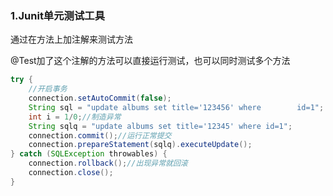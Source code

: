 ### 1.Junit单元测试工具

通过在方法上加注解来测试方法

@Test加了这个注解的方法可以直接运行测试，也可以同时测试多个方法

```java
try {
    //开启事务
	connection.setAutoCommit(false);
	String sql = "update albums set title='123456' where 		id=1";     		connection.prepareStatement(sql).executeUpdate();
	int i = 1/0;//制造异常
	String sqlq = "update albums set title='12345' where id=1";           							
	connection.commit();//运行正常提交
    connection.prepareStatement(sqlq).executeUpdate();
} catch (SQLException throwables) {
	connection.rollback();//出现异常就回滚
	connection.close();
}
```

